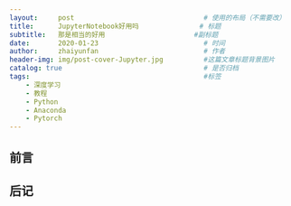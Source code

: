 ```yaml
---
layout:     post                                # 使用的布局（不需要改）
title:      JupyterNotebook好用吗               # 标题 
subtitle:   那是相当的好用                      #副标题
date:       2020-01-23                          # 时间
author:     zhaiyunfan                          # 作者
header-img: img/post-cover-Jupyter.jpg          #这篇文章标题背景图片
catalog: true                                   # 是否归档
tags:                                           #标签
    - 深度学习
    - 教程
    - Python
    - Anaconda
    - Pytorch
---
```

## 前言

## 后记
